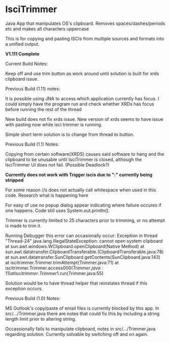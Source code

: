 # IsciTrimmer

Java App that manipulates OS's clipboard. Removes spaces/dashes/periods etc and makes all characters uppercase

This is for copying and pasting ISCIs from multiple sources and formats into a unified output. 

**V1.111 Complete**

Current Build Notes:

Keep off and use trim button as work around until solution is built for xrds clipboard issue.

Previous Build (1.11) notes:

It is possible using JNA to access which application currently has focus. I could simply have the program run and check whether XRDs has focus before running the rest of the thread

New build does not fix xrds issue. New version of xrds seems to have issue with pasting now while isci trimmer is running. 

Simple short term solution is to change from thread to button. 


Previous Build (1.1) Notes:

Copying from certain software(XRDS) causes said software to hang and the clipboard to be unusable until IsciTrimmer is closed, although the IsciTrimmer UI does not fail. (Possible Deadlock?)

**Currently does not work with Trigger iscis due to ":" currently being stripped**

For some reason //s does not actually call whitespace when used in this code. Research what is happening here

For easy of use no popup dialog appear indicating where failure occures if one happens. Code still uses System.out.println().

Trimmer is currently limited to 25 characters prior to trimming, or no attempt is made to trim it.

Running Debugger this error can occasionally occur:
Exception in thread "Thread-24" java.lang.IllegalStateException: cannot open system clipboard
	at sun.awt.windows.WClipboard.openClipboard(Native Method)
	at sun.awt.datatransfer.ClipboardTransferable.<init>(ClipboardTransferable.java:78)
	at sun.awt.datatransfer.SunClipboard.getContents(SunClipboard.java:143)
	at iscitrimmer.Trimmer.trimAttempt(Trimmer.java:71)
	at iscitrimmer.Trimmer.access$000(Trimmer.java:11)
	at iscitrimmer.Trimmer$1.run(Trimmer.java:55)
  
Solution would be to have thread helper that reinstates thread if this exception occurs. 


Previous Build (1.0) Notes:

MS Outlook's copy/paste of email files is currently blocked by this app. In src/.../Trimmer.java there are notes that could fix this by including a string length limit prior to altering string.

Occassionally fails to manipulate clipboard, notes in src/.../Trimmer.java regarding solution. Currently solvable by switching off and on again.
